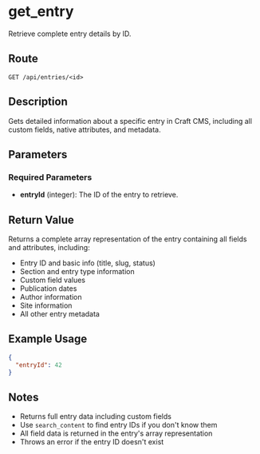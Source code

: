 # get_entry

Retrieve complete entry details by ID.

## Route

`GET /api/entries/<id>`

## Description

Gets detailed information about a specific entry in Craft CMS, including all custom fields, native attributes, and metadata.

## Parameters

### Required Parameters

- **entryId** (integer): The ID of the entry to retrieve.

## Return Value

Returns a complete array representation of the entry containing all fields and attributes, including:

- Entry ID and basic info (title, slug, status)
- Section and entry type information
- Custom field values
- Publication dates
- Author information
- Site information
- All other entry metadata

## Example Usage

```json
{
  "entryId": 42
}
```

## Notes

- Returns full entry data including custom fields
- Use `search_content` to find entry IDs if you don't know them
- All field data is returned in the entry's array representation
- Throws an error if the entry ID doesn't exist
